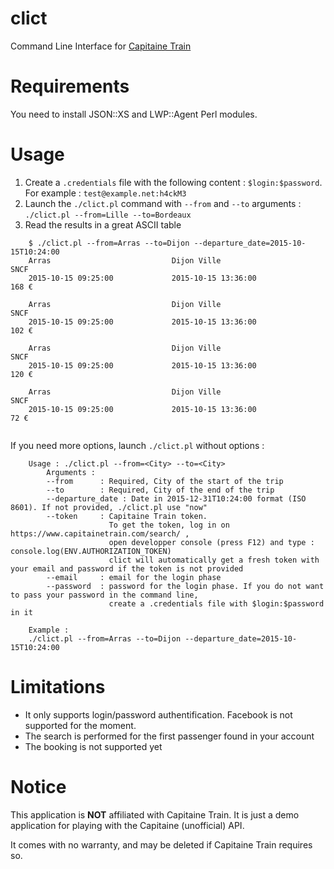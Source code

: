# clict
Command Line Interface for [Capitaine Train](https://www.capitainetrain.com/)

# Requirements
You need to install JSON::XS and LWP::Agent Perl modules.

# Usage
1. Create a `.credentials` file with the following content : `$login:$password`. For example : `test@example.net:h4ckM3`
2. Launch the `./clict.pl` command with `--from` and `--to` arguments :
    `./clict.pl --from=Lille --to=Bordeaux`
3. Read the results in a great ASCII table

```
    $ ./clict.pl --from=Arras --to=Dijon --departure_date=2015-10-15T10:24:00
    Arras                           Dijon Ville                    SNCF
    2015-10-15 09:25:00             2015-10-15 13:36:00                 168 €

    Arras                           Dijon Ville                    SNCF
    2015-10-15 09:25:00             2015-10-15 13:36:00                 102 €

    Arras                           Dijon Ville                    SNCF
    2015-10-15 09:25:00             2015-10-15 13:36:00                 120 €

    Arras                           Dijon Ville                    SNCF
    2015-10-15 09:25:00             2015-10-15 13:36:00                  72 €


```

If you need more options, launch `./clict.pl` without options :

````
    Usage : ./clict.pl --from=<City> --to=<City>
        Arguments :
        --from      : Required, City of the start of the trip
        --to        : Required, City of the end of the trip
        --departure_date : Date in 2015-12-31T10:24:00 format (ISO 8601). If not provided, ./clict.pl use "now"
        --token     : Capitaine Train token.
                      To get the token, log in on https://www.capitainetrain.com/search/ ,
                      open developper console (press F12) and type : console.log(ENV.AUTHORIZATION_TOKEN)
                      clict will automatically get a fresh token with your email and password if the token is not provided
        --email     : email for the login phase
        --password  : password for the login phase. If you do not want to pass your password in the command line,
                      create a .credentials file with $login:$password in it

    Example :
    ./clict.pl --from=Arras --to=Dijon --departure_date=2015-10-15T10:24:00

````

# Limitations
- It only supports login/password authentification. Facebook is not supported for the moment.
- The search is performed for the first passenger found in your account
- The booking is not supported yet

# Notice
This application is **NOT** affiliated with Capitaine Train.
It is just a demo application for playing with the Capitaine (unofficial) API.

It comes with no warranty, and may be deleted if Capitaine Train requires so.

